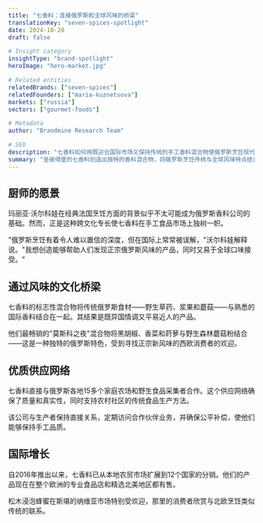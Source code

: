 ```yaml
---
title: "七香料：连接俄罗斯和全球风味的桥梁"
translationKey: "seven-spices-spotlight"
date: 2024-10-20
draft: false

# Insight category
insightType: "brand-spotlight"
heroImage: "hero-market.jpg"

# Related entities
relatedBrands: ["seven-spices"]
relatedFounders: ["maria-kuznetsova"]
markets: ["russia"]
sectors: ["gourmet-foods"]

# Metadata
author: "Brandmine Research Team"

# SEO
description: "七香料如何用既迎合国际市场又保持传统的手工香料混合物使俄罗斯烹饪现代化"
summary: "圣彼得堡的七香料创造出独特的香料混合物，将俄罗斯烹饪传统与全球风味特点结合起来，在国内和国际市场都取得了成功。"
---
```


## 厨师的愿景

玛丽亚·沃尔科娃在经典法国烹饪方面的背景似乎不太可能成为俄罗斯香料公司的基础。然而，正是这种跨文化专长使七香料在手工食品市场上独树一帜。

"俄罗斯烹饪有着令人难以置信的深度，但在国际上常常被误解，"沃尔科娃解释说。"我想创造能够帮助人们发现正宗俄罗斯风味的产品，同时又易于全球口味接受。"

## 通过风味的文化桥梁

七香料的标志性混合物将传统俄罗斯食材——野生草药、浆果和蘑菇——与熟悉的国际香料结合在一起。其结果是既异国情调又平易近人的产品。

他们最畅销的"莫斯科之夜"混合物将黑胡椒、香菜和莳萝与野生森林蘑菇粉结合——这是一种独特的俄罗斯特色，受到寻找正宗新风味的西欧消费者的欢迎。

## 优质供应网络

七香料直接与俄罗斯各地15多个家庭农场和野生食品采集者合作。这个供应网络确保了质量和真实性，同时支持农村社区的传统食品生产方法。

该公司与生产者保持直接关系，定期访问合作伙伴业务，并确保公平补偿，使他们能够保持手工品质。

## 国际增长

自2016年推出以来，七香料已从本地农贸市场扩展到12个国家的分销。他们的产品现在在整个欧洲的专业食品店和精选北美地区都有售。

松木浸泡蜂蜜在斯堪的纳维亚市场特别受欢迎，那里的消费者欣赏与北欧烹饪类似传统的联系。
